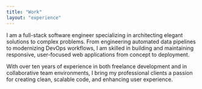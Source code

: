 ```yaml
---
title: "Work"
layout: "experience"
---
```


I am a full-stack software engineer specializing in architecting elegant solutions to complex problems. From engineering automated data pipelines to modernizing DevOps workflows, I am skilled in building and maintaining responsive, user-focused web applications from concept to deployment. 

With over ten years of experience in both freelance development and in collaborative team environments, I bring my professional clients a passion for creating clean, scalable code, and enhancing user experience.